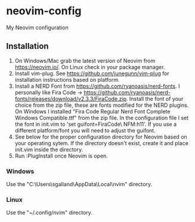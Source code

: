 # neovim-config
My Neovim configuration

## Installation
1. On Windows/Mac grab the latest version of Neovim from https://neovim.io/. On Linux check in your package manager.
2. Install vim-plug. See https://github.com/junegunn/vim-plug for installation instructions based on platform.
3. Install a NERD Font from https://github.com/ryanoasis/nerd-fonts. I personally like Fira Code -> https://github.com/ryanoasis/nerd-fonts/releases/download/v2.3.3/FiraCode.zip. Install the font of your choice from the zip file, these are fonts modified for the NERD plugins. On Windows I installed "Fira Code Regular Nerd Font Complete Windows Compatible.ttf" from the zip file. In the configuration file I set the font in init.vim to 'set guifont=FiraCode\ NFM:h11'. If you use a different platform/font you will need to adjust the guifont.
4. See below for the proper configuration directory for Neovim based on your operating sytem. If the directory doesn't exist, create it and place init.vim inside the directory.
5. Run :PlugInstall once Neovim is open.

### Windows
Use the "C:\Users\sgalland\AppData\Local\nvim" directory.

### Linux
Use the  "~/.config/nvim" directory.
